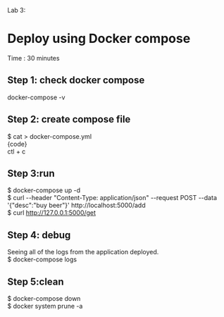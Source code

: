 Lab 3: 
# Deploy using Docker compose #
Time : 30 minutes

## Step 1: check docker compose ##
docker-compose -v

## Step 2: create compose file ##
$ cat > docker-compose.yml  <br/>
{code}  <br/>
ctl + c	  <br/>

## Step 3:run ##
$ docker-compose up -d <br/>
$ curl --header "Content-Type: application/json" --request POST  --data '{"desc":"buy beer"}'  http://localhost:5000/add  <br/>
$ curl http://127.0.0.1:5000/get  <br/>

## Step 4: debug ##
Seeing all of the logs from the application deployed.<br/>
$ docker-compose logs <br/>
    
## Step 5:clean ##
$ docker-compose down <br/>
$ docker system prune -a  <br/>

